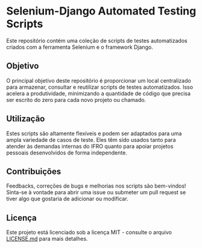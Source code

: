 # Selenium-Django Automated Testing Scripts

Este repositório contém uma coleção de scripts de testes automatizados criados com a ferramenta Selenium e o framework Django. 

## Objetivo

O principal objetivo deste repositório é proporcionar um local centralizado para armazenar, consultar e reutilizar scripts de testes automatizados. Isso acelera a produtividade, minimizando a quantidade de código que precisa ser escrito do zero para cada novo projeto ou chamado.

## Utilização

Estes scripts são altamente flexíveis e podem ser adaptados para uma ampla variedade de casos de teste. Eles têm sido usados tanto para atender às demandas internas do IFRO quanto para apoiar projetos pessoais desenvolvidos de forma independente.

## Contribuições

Feedbacks, correções de bugs e melhorias nos scripts são bem-vindos! Sinta-se à vontade para abrir uma issue ou submeter um pull request se tiver algo que gostaria de adicionar ou modificar.

## Licença

Este projeto está licenciado sob a licença MIT - consulte o arquivo [LICENSE.md](LICENSE.md) para mais detalhes.
